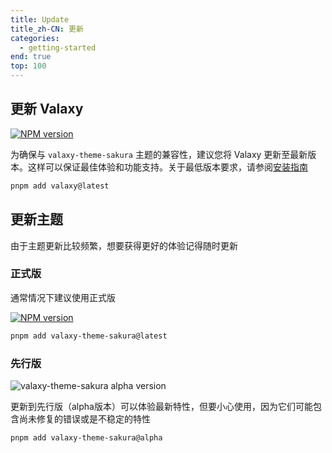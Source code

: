```yaml
---
title: Update
title_zh-CN: 更新
categories:
  - getting-started
end: true
top: 100
---
```


## 更新 Valaxy

<a href="https://www.npmjs.com/package/valaxy" rel="nofollow"><img src="https://img.shields.io/npm/v/valaxy?label=valaxy&color=9333ea" alt="NPM version"></a>

为确保与 `valaxy-theme-sakura` 主题的兼容性，建议您将 Valaxy 更新至最新版本。这样可以保证最佳体验和功能支持。关于最低版本要求，请参阅[安装指南](/guide/installation)

```bash
pnpm add valaxy@latest
```

## 更新主题

由于主题更新比较频繁，想要获得更好的体验记得随时更新

### 正式版

通常情况下建议使用正式版

<a href="https://www.npmjs.com/package/valaxy-theme-sakura" rel="nofollow"><img src="https://img.shields.io/npm/v/valaxy-theme-sakura?label=valaxy-theme-sakura&color=ff4e6a" alt="NPM version"></a>

```bash
pnpm add valaxy-theme-sakura@latest
```

### 先行版

![valaxy-theme-sakura alpha version](https://img.shields.io/npm/v/valaxy-theme-sakura/alpha.svg?label=valaxy-theme-sakura&color=0078E7)

更新到先行版（alpha版本）可以体验最新特性，但要小心使用，因为它们可能包含尚未修复的错误或是不稳定的特性

```bash
pnpm add valaxy-theme-sakura@alpha
```
